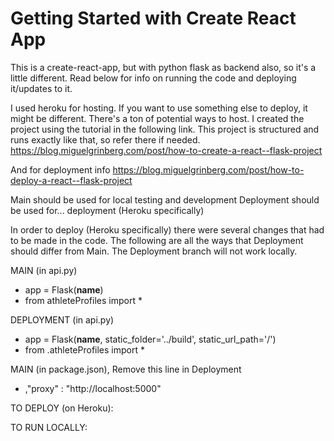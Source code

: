 # Getting Started with Create React App
This is a create-react-app, but with python flask as backend also, so it's a little different. Read below for info on running the code and deploying it/updates to it.

I used heroku for hosting. If you want to use something else to deploy, it might be different. There's a ton of potential ways to host.
I created the project using the tutorial in the following link. This project is structured and runs exactly like that, so refer there if needed.
https://blog.miguelgrinberg.com/post/how-to-create-a-react--flask-project

And for deployment info
https://blog.miguelgrinberg.com/post/how-to-deploy-a-react--flask-project

Main should be used for local testing and development
Deployment should be used for... deployment (Heroku specifically)

In order to deploy (Heroku specifically) there were several changes that had to be made in the code.
The following are all the ways that Deployment should differ from Main. The Deployment branch will not work locally.

MAIN  (in api.py)                  
- app = Flask(__name__)
- from athleteProfiles import * 

DEPLOYMENT (in api.py)
 - app = Flask(__name__, static_folder='../build', static_url_path='/')
 - from .athleteProfiles import *

MAIN (in package.json), Remove this line in Deployment
- ,"proxy" : "http://localhost:5000"  



TO DEPLOY (on Heroku):




TO RUN LOCALLY:
